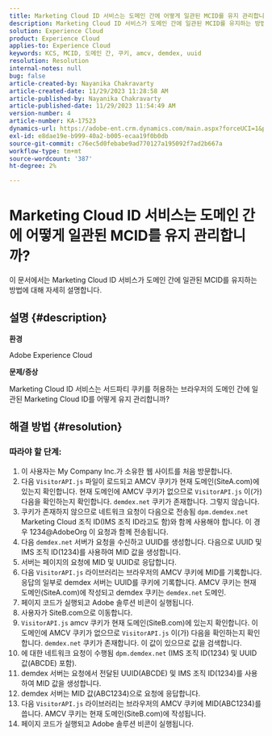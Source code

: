 ```yaml
---
title: Marketing Cloud ID 서비스는 도메인 간에 어떻게 일관된 MCID를 유지 관리합니까?
description: Marketing Cloud ID 서비스가 도메인 간에 일관된 MCID를 유지하는 방법을 알아봅니다.
solution: Experience Cloud
product: Experience Cloud
applies-to: Experience Cloud
keywords: KCS, MCID, 도메인 간, 쿠키, amcv, demdex, uuid
resolution: Resolution
internal-notes: null
bug: false
article-created-by: Nayanika Chakravarty
article-created-date: 11/29/2023 11:28:58 AM
article-published-by: Nayanika Chakravarty
article-published-date: 11/29/2023 11:54:49 AM
version-number: 4
article-number: KA-17523
dynamics-url: https://adobe-ent.crm.dynamics.com/main.aspx?forceUCI=1&pagetype=entityrecord&etn=knowledgearticle&id=a140bd7a-aa8e-ee11-8179-6045bd006239
exl-id: e8dae19e-b999-40a2-b005-ecaa19f0b0db
source-git-commit: c76ec5d0febabe9ad770127a195092f7ad2b667a
workflow-type: tm+mt
source-wordcount: '387'
ht-degree: 2%

---
```


# Marketing Cloud ID 서비스는 도메인 간에 어떻게 일관된 MCID를 유지 관리합니까?


이 문서에서는 Marketing Cloud ID 서비스가 도메인 간에 일관된 MCID를 유지하는 방법에 대해 자세히 설명합니다.

## 설명 {#description}


<b>환경</b>

Adobe Experience Cloud

<b>문제/증상</b>

Marketing Cloud ID 서비스는 서드파티 쿠키를 허용하는 브라우저의 도메인 간에 일관된 Marketing Cloud ID를 어떻게 유지 관리합니까?


## 해결 방법 {#resolution}


### 따라야 할 단계:

1. 이 사용자는 My Company Inc.가 소유한 웹 사이트를 처음 방문합니다.
2. 다음 `VisitorAPI.js` 파일이 로드되고 AMCV 쿠키가 현재 도메인(SiteA.com)에 있는지 확인합니다. 현재 도메인에 AMCV 쿠키가 없으므로 `VisitorAPI.js` 이(가) 다음을 확인하는지 확인합니다. `demdex.net` 쿠키가 존재합니다. 그렇지 않습니다.
3. 쿠키가 존재하지 않으므로 네트워크 요청이 다음으로 전송됨 `dpm.demdex.net` Marketing Cloud 조직 ID(IMS 조직 ID라고도 함)와 함께 사용해야 합니다. 이 경우 1234@AdobeOrg 이 요청과 함께 전송됩니다.
4. 다음 `demdex.net` 서버가 요청을 수신하고 UUID를 생성합니다. 다음으로 UUID 및 IMS 조직 ID(1234)를 사용하여 MID 값을 생성합니다.
5. 서버는 페이지의 요청에 MID 및 UUID로 응답합니다.
6. 다음 `VisitorAPI.js` 라이브러리는 브라우저의 AMCV 쿠키에 MID를 기록합니다. 응답의 일부로 demdex 서버는 UUID를 쿠키에 기록합니다. AMCV 쿠키는 현재 도메인(SiteA.com)에 작성되고 demdex 쿠키는 `demdex.net` 도메인.
7. 페이지 코드가 실행되고 Adobe 솔루션 비콘이 실행됩니다.
8. 사용자가 SiteB.com으로 이동합니다.
9. `VisitorAPI.js` amcv 쿠키가 현재 도메인(SiteB.com)에 있는지 확인합니다. 이 도메인에 AMCV 쿠키가 없으므로 `VisitorAPI.js` 이(가) 다음을 확인하는지 확인합니다. `demdex.net` 쿠키가 존재합니다. 이 값이 있으므로 값을 검색합니다.
10. 에 대한 네트워크 요청이 수행됨 `dpm.demdex.net` (IMS 조직 ID(1234) 및 UUID 값(ABCDE) 포함).
11. demdex 서버는 요청에서 전달된 UUID(ABCDE) 및 IMS 조직 ID(1234)를 사용하여 MID 값을 생성합니다.
12. demdex 서버는 MID 값(ABC1234)으로 요청에 응답합니다.
13. 다음 `VisitorAPI.js` 라이브러리는 브라우저의 AMCV 쿠키에 MID(ABC1234)를 씁니다. AMCV 쿠키는 현재 도메인(SiteB.com)에 작성됩니다.
14. 페이지 코드가 실행되고 Adobe 솔루션 비콘이 실행됩니다.
